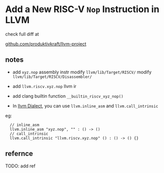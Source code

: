# Add a New RISC-V `Nop` Instruction in LLVM

check full diff at

[github.com/produktivkraft/llvm-project][diff]

## notes

- add `xyz.nop` assembly instr
  modify `llvm/lib/Target/RISCV/`
  modify `llvm/lib/Target/RISCV/Disassembler/`

- add `llvm.riscv.xyz.nop` llvm ir

- add clang builtin function `__builtin_riscv_xyz_nop()`

- In [llvm Dialect][llvm_Dialect], you can use `llvm.inline_asm` and `llvm.call_intrinsic`

eg:

```mlir
  // inline_asm
  llvm.inline_asm "xyz.nop", "" : () -> ()
  // call_intrinsic
  llvm.call_intrinsic "llvm.riscv.xyz.nop" () : () -> () {}
```

## refernce

TODO: add ref

<!-- links -->

[diff]: https://github.com/produktivkraft/llvm-project/compare/xyz.nop.base...produktivkraft:llvm-project:xyz.nop
[llvm_Dialect]: https://mlir.llvm.org/docs/Dialects/LLVM/
